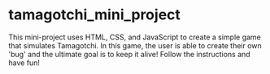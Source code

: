 # tamagotchi_mini_project


This mini-project uses HTML, CSS, and JavaScript to create a simple game that simulates Tamagotchi.
In this game, the user is able to create their own 'bug' and the ultimate goal is to keep it alive!
Follow the instructions and have fun!
